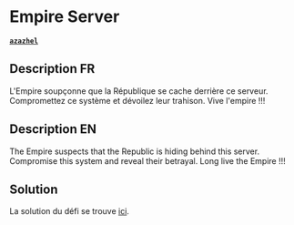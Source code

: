 # Empire Server

[**`azazhel`**](https://github.com/azazhe1)

## Description FR

L'Empire soupçonne que la République se cache derrière ce serveur. Compromettez ce système et dévoilez leur trahison.
Vive l'empire !!!

## Description EN

The Empire suspects that the Republic is hiding behind this server. Compromise this system and reveal their betrayal.
Long live the Empire !!!

## Solution

La solution du défi se trouve [ici](solution/).